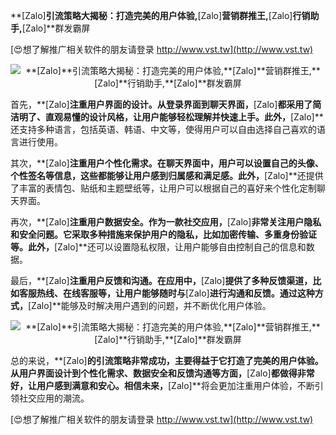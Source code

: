 **[Zalo]**引流策略大揭秘：打造完美的用户体验,**[Zalo]**营销群推王,**[Zalo]**行销助手,**[Zalo]**群发霸屏

[😍想了解推广相关软件的朋友请登录 http://www.vst.tw](http://www.vst.tw)

 <center><img src="https://vst.tw/MP4/tuiguang/png/5.png" alt="**[Zalo]**引流策略大揭秘：打造完美的用户体验,**[Zalo]**营销群推王,**[Zalo]**行销助手,**[Zalo]**群发霸屏"></center>

首先，**[Zalo]**注重用户界面的设计。从登录界面到聊天界面，**[Zalo]**都采用了简洁明了、直观易懂的设计风格，让用户能够轻松理解并快速上手。此外，**[Zalo]**还支持多种语言，包括英语、韩语、中文等，使得用户可以自由选择自己喜欢的语言进行使用。

其次，**[Zalo]**注重用户个性化需求。在聊天界面中，用户可以设置自己的头像、个性签名等信息，这些都能够让用户感到归属感和满足感。此外，**[Zalo]**还提供了丰富的表情包、贴纸和主题壁纸等，让用户可以根据自己的喜好来个性化定制聊天界面。

再次，**[Zalo]**注重用户数据安全。作为一款社交应用，**[Zalo]**非常关注用户隐私和安全问题。它采取多种措施来保护用户的隐私，比如加密传输、多重身份验证等。此外，**[Zalo]**还可以设置隐私权限，让用户能够自由控制自己的信息和数据。

最后，**[Zalo]**注重用户反馈和沟通。在应用中，**[Zalo]**提供了多种反馈渠道，比如客服热线、在线客服等，让用户能够随时与**[Zalo]**进行沟通和反馈。通过这种方式，**[Zalo]**能够及时解决用户遇到的问题，并不断优化用户体验。

 <center><img src="https://vst.tw/MP4/tuiguang/png/2.png" alt="**[Zalo]**引流策略大揭秘：打造完美的用户体验,**[Zalo]**营销群推王,**[Zalo]**行销助手,**[Zalo]**群发霸屏"></center>

总的来说，**[Zalo]**的引流策略非常成功，主要得益于它打造了完美的用户体验。从用户界面设计到个性化需求、数据安全和反馈沟通等方面，**[Zalo]**都做得非常好，让用户感到满意和安心。相信未来，**[Zalo]**将会更加注重用户体验，不断引领社交应用的潮流。

[😍想了解推广相关软件的朋友请登录 http://www.vst.tw](http://www.vst.tw)



